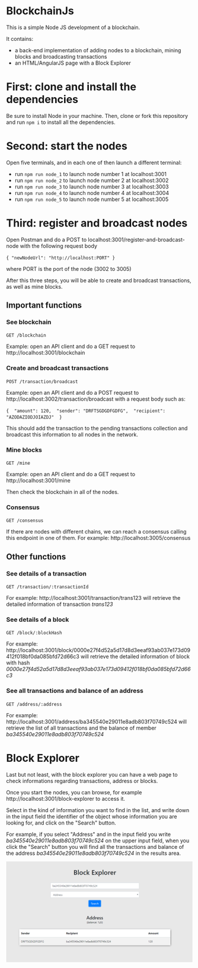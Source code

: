 # BlockchainJs

This is a simple Node JS development of a blockchain.

It contains:
- a back-end implementation of adding nodes to a blockchain, mining blocks and broadcasting transactions
- an HTML/AngularJS page with a Block Explorer

# First: clone and install the dependencies

Be sure to install Node in your machine. Then, clone or fork this repository and run `npm i` to install all the dependencies. 

# Second: start the nodes

Open five terminals, and in each one of then launch a different terminal:

 - run `npm run node_1` to launch node number 1 at localhost:3001
 - run `npm run node_2` to launch node number 2 at localhost:3002
 - run `npm run node_3` to launch node number 3 at localhost:3003
 - run `npm run node_4` to launch node number 4 at localhost:3004 
 - run `npm run node_5` to launch node number 5 at localhost:3005
 
 # Third: register and broadcast nodes
 
 Open Postman and do a POST to localhost:3001/register-and-broadcast-node with the following request body
 
 `{ "newNodeUrl": "http://localhost:PORT" }`
 
 where PORT is the port of the node (3002 to 3005)
 
 After this three steps, you will be able to create and broadcast transactions, as well as mine blocks.
 
 ## Important functions
 
 ### See blockchain
 
 `GET /blockchain`
 
 Example: open an API client and do a GET request to http://localhost:3001/blockchain
 
 ### Create and broadcast transactions
  
 `POST /transaction/broadcast`
 
 Example: open an API client and do a POST request to http://localhost:3002/transaction/broadcast with a request body such as:
 
 `
 { 
  "amount": 120, 
  "sender": "DRFTSGDGDFGDFG", 
  "recipient": "AZODAZIODJOIAZDJ" 
}
 `
 
 This should add the transaction to the pending transactions collection and broadcast this information to all nodes in the network.
 
 ### Mine blocks
 
 `GET /mine`
 
 Example: open an API client and do a GET request to http://localhost:3001/mine
 
 Then check the blockchain in all of the nodes.
 
 ### Consensus

 `GET /consensus`

 If there are nodes with different chains, we can reach a consensus calling this endpoint in one of them. For example: http://localhost:3005/consensus

 
 ## Other functions
 
 ### See details of a transaction
 
 `GET /transaction/:transactionId`
 
  For example: http://localhost:3001/transaction/trans123 will retrieve the detailed information of transaction *trans123*
  
 
 ### See details of a block
  
 `GET /block/:blockHash`
 
 For example: http://localhost:3001/block/0000e27f4d52a5d17d8d3eeaf93ab037e173d09412f018bf0da085bfd72d66c3 will retrieve the detailed information of block with hash *0000e27f4d52a5d17d8d3eeaf93ab037e173d09412f018bf0da085bfd72d66c3*
 
 ### See all transactions and balance of an address
 
  `GET /address/:address`
  
  For example: http://localhost:3001/address/ba345540e29011e8adb803f70749c524 will retrieve the list of all transactions and the balance of member *ba345540e29011e8adb803f70749c524*


# Block Explorer

Last but not least, with the block explorer you can have a web page to check informations regarding transactions, address or blocks.

Once you start the nodes, you can browse, for example http://localhost:3001/block-explorer to access it.

Select in the kind of information you want to find in the list, and write down in the input field the identifier of the object whose information you are looking for, and click on the "Search" button.

For example, if you select "Address" and in the input field you write *ba345540e29011e8adb803f70749c524* on the upper input field, when you click the "Search" button you will find all the transactions and balance of the address *ba345540e29011e8adb803f70749c524* in the results area.

![alt text](https://github.com/morris-ribs/BlockchainJs/blob/master/images/block-explorer.png "Block Explorer search address example")
